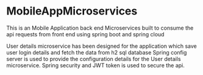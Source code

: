 # MobileAppMicroservices

This is an Mobile Application back end Microservices built to consume the api requests from front end using spring boot and spring cloud

  User details microservice has been designed for the application which save user login details and fetch the data from h2 sql database 
  Spring config server is used to provide the configuration details for the User details microservice.
  Spring security and JWT token is used to secure the api.

